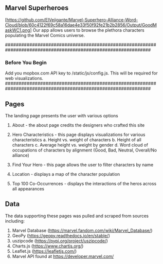 ## Marvel Superheroes
[https://github.com/ElVejigante/Marvel-Superhero-Alliance-Word-Cloud/blob/60c4122f69c58a16dae4e33f50f92fe21b2b2856/Output/GoodMaskWC1.png]
Our app allows users to browse the plethora characters populating the Marvel Comics universe.

##############################################################################################################
### Before You Begin
Add you mopbox.com API key to /static/js/config.js.  This will be required for web visualizations.
##############################################################################################################


## Pages
The landing page presents the user with various options
  1. About - the about page credits the designers who crafted this site

  2. Hero Characteristics - this page displays visualizations for various characteristics 
      a. Height vs. weight of characters
      b. Height of all characters
      c. Average height vs. weight by gender
      d. Word cloud of occupations of characters by alignment (Good, Bad, Neutral, Overall/No alliance)
  
  3. Find Your Hero - this page allows the user to filter characters by name

  4. Location - displays a map of the character population

  5. Top 100 Co-Occurrences - displays the interactions of the heros across all appearances
  

## Data
The data supporting these pages was pulled and scraped from sources including:
  1. Marvel Database (https://marvel.fandom.com/wiki/Marvel_Database/)
  2. GeoPy (https://geopy.readthedocs.io/en/stable/)
  3. uszipcode (https://pypi.org/project/uszipcode/)
  4. Charts.js (https://www.chartjs.org/)
  5. Leaflet.js (https://leafletjs.com/)
  6. Marvel API found at https://developer.marvel.com/
